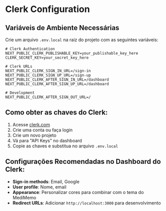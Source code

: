 # Clerk Configuration

## Variáveis de Ambiente Necessárias

Crie um arquivo `.env.local` na raiz do projeto com as seguintes variáveis:

```env
# Clerk Authentication
NEXT_PUBLIC_CLERK_PUBLISHABLE_KEY=your_publishable_key_here
CLERK_SECRET_KEY=your_secret_key_here

# Clerk URLs
NEXT_PUBLIC_CLERK_SIGN_IN_URL=/sign-in
NEXT_PUBLIC_CLERK_SIGN_UP_URL=/sign-up
NEXT_PUBLIC_CLERK_AFTER_SIGN_IN_URL=/dashboard
NEXT_PUBLIC_CLERK_AFTER_SIGN_UP_URL=/dashboard

# Development
NEXT_PUBLIC_CLERK_AFTER_SIGN_OUT_URL=/
```

## Como obter as chaves do Clerk:

1. Acesse [clerk.com](https://clerk.com)
2. Crie uma conta ou faça login
3. Crie um novo projeto
4. Vá para "API Keys" no dashboard
5. Copie as chaves e substitua no arquivo `.env.local`

## Configurações Recomendadas no Dashboard do Clerk:

- **Sign-in methods**: Email, Google
- **User profile**: Nome, email
- **Appearance**: Personalizar cores para combinar com o tema do MediMemo
- **Redirect URLs**: Adicionar `http://localhost:3000` para desenvolvimento 